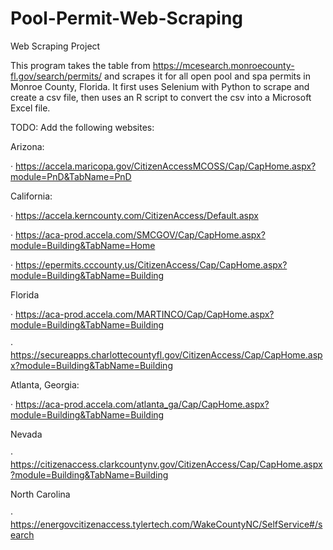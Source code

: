 # Pool-Permit-Web-Scraping
Web Scraping Project

This program takes the table from https://mcesearch.monroecounty-fl.gov/search/permits/ and scrapes it for all open pool and spa permits in Monroe County, Florida.
It first uses Selenium with Python to scrape and create a csv file, then uses an R script to convert the csv into a Microsoft Excel file. 

TODO:
Add the following websites:

Arizona:

·         https://accela.maricopa.gov/CitizenAccessMCOSS/Cap/CapHome.aspx?module=PnD&TabName=PnD

 

 

California:

·         https://accela.kerncounty.com/CitizenAccess/Default.aspx

·         https://aca-prod.accela.com/SMCGOV/Cap/CapHome.aspx?module=Building&TabName=Home

·         https://epermits.cccounty.us/CitizenAccess/Cap/CapHome.aspx?module=Building&TabName=Building

 

 

Florida

·         https://aca-prod.accela.com/MARTINCO/Cap/CapHome.aspx?module=Building&TabName=Building

·         https://secureapps.charlottecountyfl.gov/CitizenAccess/Cap/CapHome.aspx?module=Building&TabName=Building

 

Atlanta, Georgia:

·         https://aca-prod.accela.com/atlanta_ga/Cap/CapHome.aspx?module=Building&TabName=Building

 

Nevada

·         https://citizenaccess.clarkcountynv.gov/CitizenAccess/Cap/CapHome.aspx?module=Building&TabName=Building

 

North Carolina

·         https://energovcitizenaccess.tylertech.com/WakeCountyNC/SelfService#/search

 

 
